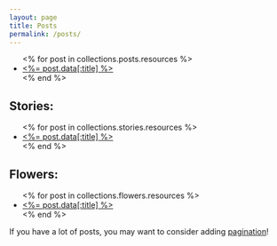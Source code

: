 ```yaml
---
layout: page
title: Posts
permalink: /posts/
---
```


<ul>
  <% for post in collections.posts.resources %>
    <li>
      <a href="<%= post.absolute_url %>"><%= post.data[:title] %></a>
    </li>
  <% end %>
</ul>
<h2>Stories:</h2>
<ul>
  <% for post in collections.stories.resources %>
    <li>
      <a href="<%= post.absolute_url %>"><%= post.data[:title] %></a>
    </li>
  <% end %>
</ul>
<h2>Flowers:</h2>
<ul>
  <% for post in collections.flowers.resources %>
    <li>
      <a href="<%= post.absolute_url %>"><%= post.data[:title] %></a>
    </li>
  <% end %>
</ul>

If you have a lot of posts, you may want to consider adding [pagination](https://www.bridgetownrb.com/docs/content/pagination)!
